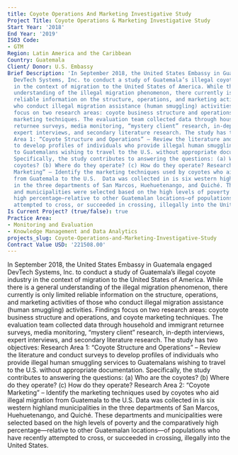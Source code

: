 ```yaml
---
title: Coyote Operations And Marketing Investigative Study
Project Title: Coyote Operations & Marketing Investigative Study
Start Year: '2018'
End Year: '2019'
ISO3 Code:
- GTM
Region: Latin America and the Caribbean
Country: Guatemala
Client/ Donor: U.S. Embassy
Brief Description: 'In September 2018, the United States Embassy in Guatemala engaged
  DevTech Systems, Inc. to conduct a study of Guatemala’s illegal coyote industry
  in the context of migration to the United States of America. While there is a  general
  understanding of the illegal migration phenomenon, there currently is only limited
  reliable information on the structure, operations, and marketing activities of those
  who conduct illegal migration assistance (human smuggling) activities. Findings
  focus on two research areas: coyote business structure and operations, and coyote
  marketing techniques. The evaluation team collected data through household and immigrant
  returnee surveys, media monitoring, “mystery client” research, in-depth interviews,
  expert interviews, and secondary literature research. The study has two objectives:  Research
  Area 1: “Coyote Structure and Operations” – Review the literature and conduct surveys
  to develop profiles of individuals who provide illegal human smuggling services
  to Guatemalans wishing to travel to the U.S. without appropriate documentation.
  Specifically, the study contributes to answering the questions: (a) Who are the
  coyotes? (b) Where do they operate? (c) How do they operate? Research Area 2: “Coyote
  Marketing” – Identify the marketing techniques used by coyotes who aid illegal migration
  from Guatemala to the U.S.  Data was collected in is six western highland municipalities
  in the three departments of San Marcos, Huehuetenango, and Quiché. These departments
  and municipalities were selected based on the high levels of poverty and the comparatively
  high percentage—relative to other Guatemalan locations—of populations who have recently
  attempted to cross, or succeeded in crossing, illegally into the United States.'
Is Current Project? (true/false): true
Practice Area:
- Monitoring and Evaluation
- Knowledge Management and Data Analytics
projects_slug: Coyote-Operations-and-Marketing-Investigative-Study
Contract Value USD: '221508.00'
---
```


In September 2018, the United States Embassy in Guatemala engaged DevTech Systems, Inc. to conduct a study of Guatemala’s illegal coyote industry in the context of migration to the United States of America. While there is a  general understanding of the illegal migration phenomenon, there currently is only limited reliable information on the structure, operations, and marketing activities of those who conduct illegal migration assistance (human smuggling) activities. Findings focus on two research areas: coyote business structure and operations, and coyote marketing techniques. The evaluation team collected data through household and immigrant returnee surveys, media monitoring, “mystery client” research, in-depth interviews, expert interviews, and secondary literature research. The study has two objectives:  Research Area 1: “Coyote Structure and Operations” – Review the literature and conduct surveys to develop profiles of individuals who provide illegal human smuggling services to Guatemalans wishing to travel to the U.S. without appropriate documentation. Specifically, the study contributes to answering the questions: (a) Who are the coyotes? (b) Where do they operate? (c) How do they operate? Research Area 2: “Coyote Marketing” – Identify the marketing techniques used by coyotes who aid illegal migration from Guatemala to the U.S.  Data was collected in is six western highland municipalities in the three departments of San Marcos, Huehuetenango, and Quiché. These departments and municipalities were selected based on the high levels of poverty and the comparatively high percentage—relative to other Guatemalan locations—of populations who have recently attempted to cross, or succeeded in crossing, illegally into the United States.
